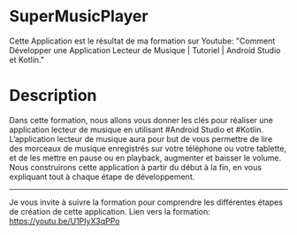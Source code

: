 # SuperMusicPlayer


Cette Application est le résultat de ma formation sur Youtube: "Comment Développer une Application Lecteur de Musique | Tutoriel | Android Studio et Kotlin."

# Description

Dans cette formation, nous allons vous donner les clés pour réaliser une application  lecteur de musique en utilisant #Android Studio et #Kotlin. L’application lecteur de musique aura pour but de vous permettre de lire des morceaux de musique enregistrés sur votre téléphone ou votre tablette, et de les mettre en pause ou en playback, augmenter et baisser le volume. Nous construirons cette application à partir du début à la fin, en vous expliquant tout à chaque étape de développement.

--------------------
Je vous invite à suivre la formation pour comprendre les différentes étapes de création de cette application. 
Lien vers la formation: 
https://youtu.be/U1PIyX3qPPo

